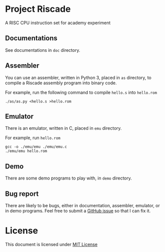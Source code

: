 # Project Riscade

A RISC CPU instruction set for academy experiment

## Documentations

See documentations in `doc` directory.

## Assembler

You can use an assembler, written in Python 3, placed in `as` directory, to compile a Riscade assembly program into binary code.

For example, run the following command to compile `hello.s` into `hello.rom`

    ./as/as.py <hello.s >hello.rom

## Emulator

There is an emulator, written in C, placed in `emu` directory.

For example, run `hello.rom`

    gcc -o ./emu/emu ./emu/emu.c
    ./emu/emu hello.rom

## Demo

There are some demo programs to play with, in `demo` directory.

## Bug report

There are likely to be bugs, either in documentation, assembler, emulator, or in demo programs. Feel free to submit a [GitHub issue](https://github.com/m13253/riscade/issues) so that I can fix it.

# License

This document is licensed under [MIT License](https://github.com/m13253/riscade/blob/master/COPYING)

